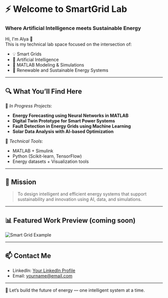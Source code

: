 
# ⚡ Welcome to SmartGrid Lab
### Where Artificial Intelligence meets Sustainable Energy

Hi, I'm Alya 👋  
This is my technical lab space focused on the intersection of:
- 💡 Smart Grids
- 🧠 Artificial Intelligence
- 🧪 MATLAB Modeling & Simulations
- 🌱 Renewable and Sustainable Energy Systems

---

## 🔍 What You’ll Find Here
🚧 *In Progress Projects*:
- **Energy Forecasting using Neural Networks in MATLAB**
- **Digital Twin Prototype for Smart Power Systems**
- **Fault Detection in Energy Grids using Machine Learning**
- **Solar Data Analysis with AI-based Optimization**

🧠 *Technical Tools*:
- MATLAB + Simulink
- Python (Scikit-learn, TensorFlow)
- Energy datasets + Visualization tools

---

## 🎯 Mission
> To design intelligent and efficient energy systems that support sustainability and innovation using AI, data, and simulations.

---

## 📊 Featured Work Preview (coming soon)
![Smart Grid Example](https://via.placeholder.com/600x300?text=Smart+Grid+Project+Visualization)

---

## 📫 Contact Me
- LinkedIn: [Your LinkedIn Profile](https://linkedin.com/in/your-profile)
- Email: yourname@email.com

---

🔬 Let’s build the future of energy — one intelligent system at a time.
